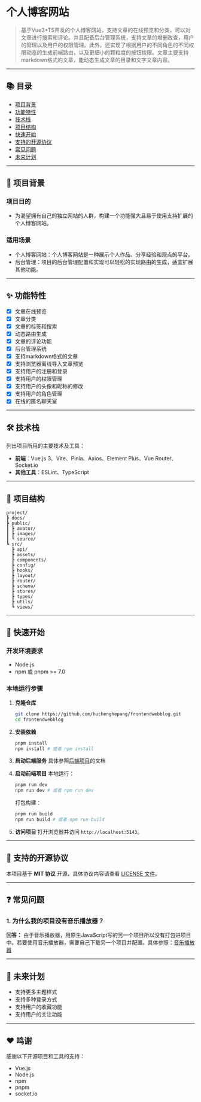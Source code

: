 # 个人博客网站

> 基于Vue3+TS开发的个人博客网站，支持文章的在线预览和分类，可以对文章进行搜索和评论。并且配备后台管理系统，支持文章的增删改查，用户的管理以及用户的权限管理。此外，还实现了根据用户的不同角色的不同权限动态的生成前端路由，以及更细小的颗粒度的按钮权限。文章主要支持markdown格式的文章，能动态生成文章的目录和文字文章内容。

---

## 📚 目录

- [项目背景](#-项目背景)
- [功能特性](#-功能特性)
- [技术栈](#-技术栈)
- [项目结构](#-项目结构)
- [快速开始](#-快速开始)
- [支持的开源协议](#-支持的开源协议)
- [常见问题](#-常见问题)
- [未来计划](#-未来计划)

---

## 🌟 项目背景

### **项目目的**
- 为渴望拥有自己的独立网站的人群，构建一个功能强大且易于使用支持扩展的个人博客网站。

### **适用场景**
- 个人博客网站：个人博客网站是一种展示个人作品、分享经验和观点的平台。
- 后台管理：项目的后台管理配置和实现可以轻松的实现路由的生成，适宜扩展其他功能。

---

## ✨ 功能特性

- [x] 文章在线预览
- [x] 文章分类
- [x] 文章的标签和搜索
- [x] 动态路由生成
- [x] 文章的评论功能
- [x] 后台管理系统
- [x] 支持markdown格式的文章
- [x] 支持浏览器离线导入文章预览
- [x] 支持用户的注册和登录
- [x] 支持用户的权限管理
- [x] 支持用户的头像和昵称的修改
- [x] 支持用户的角色管理
- [x] 在线的匿名聊天室

---

## 🛠️ 技术栈

列出项目所用的主要技术及工具：

- **前端**：Vue.js 3、Vite、Pinia、Axios、Element Plus、Vue Router、Socket.io
- **其他工具**：ESLint、TypeScript

---

## 📂 项目结构

```plaintext
project/
┣ docs/
┣ public/
┃ ┣ avator/
┃ ┣ images/
┃ ┗ source/
┗ src/
  ┣ api/
  ┣ assets/
  ┣ components/
  ┣ config/
  ┣ hooks/
  ┣ layout/
  ┣ router/
  ┣ schema/
  ┣ stores/
  ┣ types/
  ┣ utils/
  ┗ views/
```

---

## 🚀 快速开始

### **开发环境要求**

- Node.js 
- npm 或 pnpm >= 7.0

### **本地运行步骤**

1. **克隆仓库**
   ```bash
   git clone https://github.com/huchenghepang/frontendwebblog.git
   cd frontendwebblog
   ```

2. **安装依赖**
   ```bash
   pnpm install
   npm install # 或者 npm install
   ```

3. **启动后端服务**
   具体参照[后端项目](https://github.com/huchenghepang/webblog)的文档
4. **启动前端项目**
   本地运行：
   ```bash
   pnpm run dev
   npm run dev # 或者 npm run dev
   ```
   打包构建：
   ```bash
   pnpm run build
   npm run build # 或者 npm run build
   ```

5. **访问项目**
   打开浏览器并访问 `http://localhost:5143`。

---

## 📜 支持的开源协议

本项目基于 **MIT 协议** 开源，具体协议内容请查看 [LICENSE 文件](./LICENSE)。

---

## ❓ 常见问题

### **1. 为什么我的项目没有音乐播放器？**
**回答：** 由于音乐播放器，用原生JavaScript写的另一个项目所以没有打包进项目中。若要使用音乐播放器，需要自己下载另一个项目并配置。具体参照：[音乐播放器](https://github.com/huchenghepang/musicplayer)

---

## 🚧 未来计划

- 支持更多主题样式
- 支持多种登录方式
- 支持用户的收藏功能
- 支持用户的关注功能

---

## ❤️ 鸣谢

感谢以下开源项目和工具的支持：

- Vue.js
- Node.js
- npm
- pnpm
- socket.io
